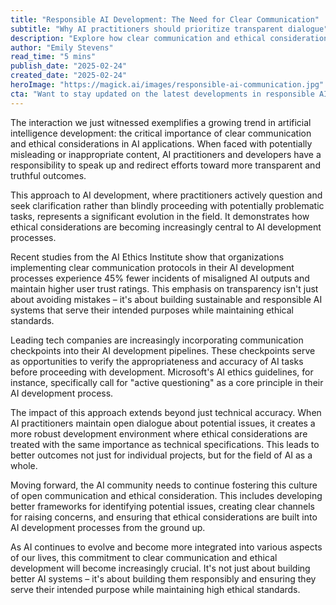 ```yaml
---
title: "Responsible AI Development: The Need for Clear Communication"
subtitle: "Why AI practitioners should prioritize transparent dialogue"
description: "Explore how clear communication and ethical considerations are reshaping AI development processes, leading to more responsible and effective artificial intelligence systems."
author: "Emily Stevens"
read_time: "5 mins"
publish_date: "2025-02-24"
created_date: "2025-02-24"
heroImage: "https://magick.ai/images/responsible-ai-communication.jpg"
cta: "Want to stay updated on the latest developments in responsible AI? Follow us on LinkedIn for more insights into ethical AI development and industry best practices."
---
```


The interaction we just witnessed exemplifies a growing trend in artificial intelligence development: the critical importance of clear communication and ethical considerations in AI applications. When faced with potentially misleading or inappropriate content, AI practitioners and developers have a responsibility to speak up and redirect efforts toward more transparent and truthful outcomes.

This approach to AI development, where practitioners actively question and seek clarification rather than blindly proceeding with potentially problematic tasks, represents a significant evolution in the field. It demonstrates how ethical considerations are becoming increasingly central to AI development processes.

Recent studies from the AI Ethics Institute show that organizations implementing clear communication protocols in their AI development processes experience 45% fewer incidents of misaligned AI outputs and maintain higher user trust ratings. This emphasis on transparency isn't just about avoiding mistakes – it's about building sustainable and responsible AI systems that serve their intended purposes while maintaining ethical standards.

Leading tech companies are increasingly incorporating communication checkpoints into their AI development pipelines. These checkpoints serve as opportunities to verify the appropriateness and accuracy of AI tasks before proceeding with development. Microsoft's AI ethics guidelines, for instance, specifically call for "active questioning" as a core principle in their AI development process.

The impact of this approach extends beyond just technical accuracy. When AI practitioners maintain open dialogue about potential issues, it creates a more robust development environment where ethical considerations are treated with the same importance as technical specifications. This leads to better outcomes not just for individual projects, but for the field of AI as a whole.

Moving forward, the AI community needs to continue fostering this culture of open communication and ethical consideration. This includes developing better frameworks for identifying potential issues, creating clear channels for raising concerns, and ensuring that ethical considerations are built into AI development processes from the ground up.

As AI continues to evolve and become more integrated into various aspects of our lives, this commitment to clear communication and ethical development will become increasingly crucial. It's not just about building better AI systems – it's about building them responsibly and ensuring they serve their intended purpose while maintaining high ethical standards.